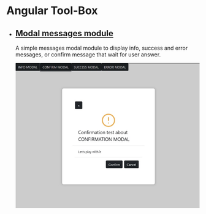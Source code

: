 # Angular Tool-Box

- ## [Modal messages module](https://github.com/LaurentLoi/Tool-Box/tree/main/src/app/modules/modal-messages#modal-messages-module)

    A simple messages modal module to display info, success and error messages, or confirm message that wait for user answer.
    
    ![modal-demo](src/assets/images/modal-demo.jpg)
